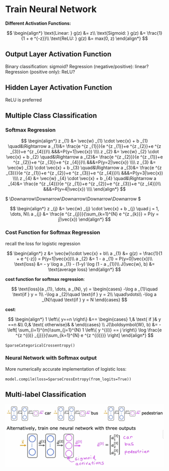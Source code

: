 # Train Neural Network

**Different Activation Functions:**

$$
\begin{align*}
\text{Linear: } g(z) &= z\\
\text{Sigmoid: } g(z) &= \frac{1}{1 + e ^{-z}}\\
\text{ReLU: } g(z) &= max(0, z)
\end{align*}
$$

## Output Layer Activation Function

Binary classification: sigmoid?
Regression (negative/positive): linear?
Regression (positive only): ReLU?

## Hidden Layer Activation Function

ReLU is preferred

## Multiple Class Classification

### Softmax Regression

$$
\begin{align*}
z _{1} &= \vec{w} _{1} \cdot \vec{x} + b _{1}
\quad&\Rightarrow a _{1}&=
\frac{e ^{z _{1}}}{e ^{z _{1}}+e ^{z _{2}}+e ^{z _{3}}+e ^{z _{4}}}\\
&&&=P(y=1|\vec{x})
\\\\
z _{2} &= \vec{w} _{2} \cdot \vec{x} + b _{2}
\quad&\Rightarrow a _{2}&=
\frac{e ^{z _{2}}}{e ^{z _{1}}+e ^{z _{2}}+e ^{z _{3}}+e ^{z _{4}}}\\
&&&=P(y=2|\vec{x})
\\\\
z _{3} &= \vec{w} _{3} \cdot \vec{x} + b _{3}
\quad&\Rightarrow a _{3}&=
\frac{e ^{z _{3}}}{e ^{z _{1}}+e ^{z _{2}}+e ^{z _{3}}+e ^{z _{4}}}\\
&&&=P(y=3|\vec{x})
\\\\
z _{4} &= \vec{w} _{4} \cdot \vec{x} + b _{4}
\quad&\Rightarrow a _{4}&=
\frac{e ^{z _{4}}}{e ^{z _{1}}+e ^{z _{2}}+e ^{z _{3}}+e ^{z _{4}}}\\
&&&=P(y=4|\vec{x})
\\\\
\end{align*}
$$

$ \Downarrow\Downarrow\Downarrow\Downarrow\Downarrow $

$$
\begin{align*}
z _{j} &= \vec{w} _{j} \cdot \vec{x} + b _{j} \quad j = 1, \dots, N\\
a _{j} &= \frac{e ^{z _{j}}}{\sum_{k=1}^{N} e ^{z _{k}}} = P(y = j|\vec{x})
\end{align*}
$$

### Cost Function for Softmax Regression

recall the loss for logistic regression

$$
\begin{align*}
z &= \vec{w}\cdot \vec{x} + b\\
a _{1} &= g(z) = \frac{1}{1 + e ^{-z}} = P(y=1|\vec{x})\\
a _{2} &= 1 - a _{1} = P(y=0|\vec{x})\\
\text{loss} &= - y \log a _{1} - (1-y)  \log (1 - a _{1})\\
J(\vec{w}, b) &= \text{average loss}
\end{align*}
$$

**cost function for softmax regression**:

$$
\text{loss}(a _{1}, \dots, a _{N}, y) =
\begin{cases}
-\log a _{1}\quad \text{if } y = 1\\
-\log a _{2}\quad \text{if } y = 2\\
\quad\vdots\\
-\log a _{N}\quad \text{if } y = N
\end{cases}
$$

**cost**:

$$
\begin{align*}
1 \left\{ y==n \right\} &==
\begin{cases}
1,& \text{ if }& y ==n &\\
0,& \text{ otherwise}& &
\end{cases}
\\
J(\boldsymbol{W}, b) &= -
\left[
\sum_{i=1}^{m}\sum_{j=1}^{N} 1 \left\{ y ^{(i)} == j \right\}
\log \frac{e ^{z ^{(i)} _{j}}}{\sum_{k=1}^{N} e ^{z ^{(i)}}}
\right]
\end{align*}
$$

`SparseCategoricalCrossentropy()`

### Neural Network with Softmax output

More numerically accurate implementation of logistic loss:

`model.compile(loss=SparseCrossEntropy(from_logits=True))`

## Multi-label Classification

![picture 7](../../../images/3484015f961fd7d26f069b184327f9c4e5b250c45d6ced4c666df1404e649332.png)  
